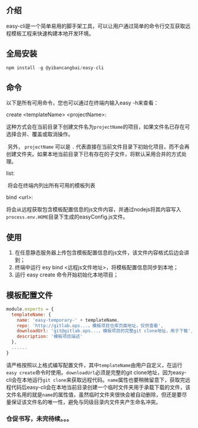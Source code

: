 ## 介绍

​		easy-cli是一个简单易用的脚手架工具，可以让用户通过简单的命令行交互获取远程模板工程来快速构建本地开发环境。

## 全局安装

```javascript
npm install -g @yibancangbai/easy-cli
```

## 命令

以下是所有可用命令，您也可以通过在终端内输入easy -h来查看：

create &lt;templateName&gt; &lt;projectName&gt;: 

​		这种方式会在当前目录下创建文件名为```projectName```的项目，如果文件名已存在可选择合并、覆盖或取消操作。

​		另外， ```projectName``` 可以是 ```.``` 代表直接在当前文件目录下初始化项目，而不会再创建文件夹。如果本地当前目录下已有存在的子文件，将默认采用合并的方式处理。

list:

​		将会在终端内列出所有可用的模板列表

bind &lt;url&gt;:

​		将会从远程获取包含模板配置信息的js文件内容，并通过nodejs将其内容写入```process.env.HOME```目录下生成的easyConfig.js文件。

## 使用

  1. 在任意静态服务器上传包含模板配置信息的js文件，该文件内容格式后边会讲到；
  2. 终端中运行 esy bind &lt;远程js文件地址&gt;，将模板配置信息同步到本地；
  3. 运行 easy create  命令开始初始化本地项目；

## 模板配置文件

```javascript
module.exports = {
  templateName: {
    name: 'easy-temporary-' + templateName,
    repo: 'http://gitlab.ops...，模板项目仓库页面地址，仅供查看',
    downloadUrl: 'git@gitlab.ops...，模板项目的完整git clone地址，用于下载',
    description: '模板项目描述'
  },
  ......
}
```

​		请严格按照以上格式编写配置文件，其中```templateName```由用户自定义，在运行```easy create```命令时使用。```downloadUrl```必须是完整的git clone地址，因为easy-cli会在本地运行```git clone```来获取远程代码。```name```属性也要稍微留意下，获取完远程代码后easy-cli会在本地当前目录创建一个临时文件夹用于承载下载的文件，该文件名用的就是```name```的属性值，虽然临时文件夹很快会被自动删除，但还是要尽量保证该文件名的唯一性，避免与同级目录内文件夹产生命名冲突。

### 仓促书写，未完待续。。。

